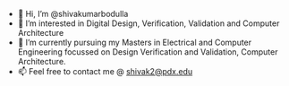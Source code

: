 - 👋 Hi, I’m @shivakumarbodulla
- 👀 I’m interested in Digital Design, Verification, Validation and Computer Architecture
- 🌱 I’m currently pursuing my Masters in Electrical and Computer Engineering focussed on Design Verification and Validation, Computer Architecture.
- 📫 Feel free to contact me @ shivak2@pdx.edu
